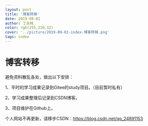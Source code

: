 ```yaml
---
layout: post
title: '博客转移'
date: 2019-09-01
author: 丁永辉
color: rgb(255,210,32)
cover: '../picture/2019-09-01-index-博客转移.png'
tags: index
---
```


# 博客转移

避免资料散乱各处，做出以下安排：

1、平时的学习成果记录到Gitee的study项目。（目前暂时私有）

2、学习成果整理后记录到CSDN博客。

3、项目维护在Github上。



个人网站不再更新，请移步CSDN：<https://blog.csdn.net/qq_24891153>